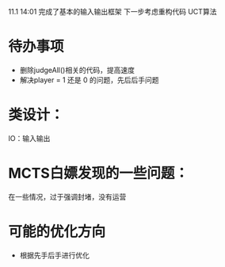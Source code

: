 11.1    14:01
完成了基本的输入输出框架
下一步考虑重构代码 UCT算法



# 待办事项

- 删除judgeAll()相关的代码，提高速度
- 解决player = 1 还是 0 的问题，先后后手问题



# 类设计：

IO：输入输出



# MCTS白嫖发现的一些问题：

在一些情况，过于强调封堵，没有运营



# 可能的优化方向

- 根据先手后手进行优化